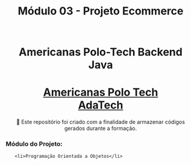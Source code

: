 <h1 align="center"> Módulo 03 - Projeto Ecommerce </h1>
<br />
<h1 align="center">Americanas Polo-Tech Backend Java</h1>

<h1 align="center">
    <a href="https://polotech.americanas.io/">
        Americanas Polo Tech
    </a>
    <br />
    <a href="https://ada.tech/">
        AdaTech
    </a>
</h1>
<p align="center">
    🚀 Este repositório foi criado com a finalidade de armazenar códigos gerados durante a formação.
</p>

<h3>Módulo do Projeto:</h3>

<ul>

    <li>Programação Orientada a Objetos</li>

</ul>

